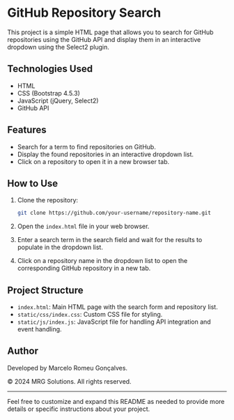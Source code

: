 # GitHub Repository Search

This project is a simple HTML page that allows you to search for GitHub repositories using the GitHub API and display them in an interactive dropdown using the Select2 plugin.

## Technologies Used

- HTML
- CSS (Bootstrap 4.5.3)
- JavaScript (jQuery, Select2)
- GitHub API

## Features

- Search for a term to find repositories on GitHub.
- Display the found repositories in an interactive dropdown list.
- Click on a repository to open it in a new browser tab.

## How to Use

1. Clone the repository:

   ```bash
   git clone https://github.com/your-username/repository-name.git
   ```

2. Open the `index.html` file in your web browser.

3. Enter a search term in the search field and wait for the results to populate in the dropdown list.

4. Click on a repository name in the dropdown list to open the corresponding GitHub repository in a new tab.

## Project Structure

- `index.html`: Main HTML page with the search form and repository list.
- `static/css/index.css`: Custom CSS file for styling.
- `static/js/index.js`: JavaScript file for handling API integration and event handling.

## Author

Developed by Marcelo Romeu Gonçalves.

&copy; 2024 MRG Solutions. All rights reserved.

---

Feel free to customize and expand this README as needed to provide more details or specific instructions about your project.